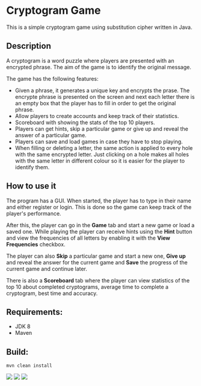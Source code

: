 # Cryptogram Game
This is a simple cryptogram game using substitution cipher written in Java.

## Description
A cryptogram is a word puzzle where players are presented with an encrypted phrase. The aim of the game is to identify the original message.

The game has the following features:
- Given a phrase, it generates a unique key and encrypts the prase. The encrypte phrase is presented on the screen and next each letter there is an empty box that the player has to fill in order to get the original phrase.
- Allow players to create accounts and keep track of their statistics.
- Scoreboard with showing the stats of the top 10 players.
- Players can get hints, skip a particular game or give up and reveal the answer of a particular game.
- Players can save and load games in case they have to stop playing.
- When filling or deleting a letter, the same action is applied to every hole with the same encrypted letter. Just clicking on a hole makes all holes with the same letter in different colour so it is easier for the player to identify them.

## How to use it
The program has a GUI. When started, the player has to type in their name and either register or login. This is done so the game can keep track of the player's performance.

After this, the player can go in the <b>Game</b> tab and start a new game or load a saved one. While playing the player can receive hints using the <b>Hint</b> button and view the frequencies of all letters by enabling it with the <b>View Frequencies</b> checkbox.

The player can also <b>Skip</b> a particular game and start a new one, <b>Give up</b> and reveal the answer for the current game and <b>Save</b> the progress of the current game and continue later.

There is also a <b>Scoreboard</b> tab where the player can view statistics of the top 10 about completed cryptograms, average time to complete a cryptogram, best time and accuracy.

## Requirements:
- JDK 8
- Maven

## Build:
````
mvn clean install
````

<img src="https://user-images.githubusercontent.com/15669909/82898801-8b3f1500-9f62-11ea-9c2a-22b16e201ec4.jpg">
<img src="https://user-images.githubusercontent.com/15669909/82898796-8aa67e80-9f62-11ea-862c-f4db874346ad.jpg">
<img src="https://user-images.githubusercontent.com/15669909/82898800-8b3f1500-9f62-11ea-8d29-600bfe73be39.jpg">

